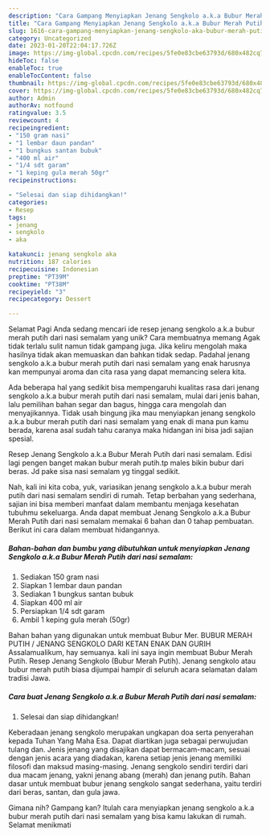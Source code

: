 ```yaml
---
description: "Cara Gampang Menyiapkan Jenang Sengkolo a.k.a Bubur Merah Putih dari nasi semalam yang Lezat Sekali, Sempurna"
title: "Cara Gampang Menyiapkan Jenang Sengkolo a.k.a Bubur Merah Putih dari nasi semalam yang Lezat Sekali, Sempurna"
slug: 1616-cara-gampang-menyiapkan-jenang-sengkolo-aka-bubur-merah-putih-dari-nasi-semalam-yang-lezat-sekali-sempurna
category: Uncategorized
date: 2023-01-20T22:04:17.726Z
image: https://img-global.cpcdn.com/recipes/5fe0e83cbe63793d/680x482cq70/jenang-sengkolo-aka-bubur-merah-putih-dari-nasi-semalam-foto-resep-utama.jpg
hideToc: false
enableToc: true
enableTocContent: false
thumbnail: https://img-global.cpcdn.com/recipes/5fe0e83cbe63793d/680x482cq70/jenang-sengkolo-aka-bubur-merah-putih-dari-nasi-semalam-foto-resep-utama.jpg
cover: https://img-global.cpcdn.com/recipes/5fe0e83cbe63793d/680x482cq70/jenang-sengkolo-aka-bubur-merah-putih-dari-nasi-semalam-foto-resep-utama.jpg
author: Admin
authorAv: notfound
ratingvalue: 3.5
reviewcount: 4
recipeingredient:
- "150 gram nasi"
- "1 lembar daun pandan"
- "1 bungkus santan bubuk"
- "400 ml air"
- "1/4 sdt garam"
- "1 keping gula merah 50gr"
recipeinstructions:

- "Selesai dan siap dihidangkan!"
categories:
- Resep
tags:
- jenang
- sengkolo
- aka

katakunci: jenang sengkolo aka 
nutrition: 187 calories
recipecuisine: Indonesian
preptime: "PT39M"
cooktime: "PT38M"
recipeyield: "3"
recipecategory: Dessert

---
```



Selamat Pagi Anda sedang mencari ide resep jenang sengkolo a.k.a bubur merah putih dari nasi semalam yang unik? Cara membuatnya memang Agak tidak terlalu sulit namun tidak gampang juga. Jika keliru mengolah maka hasilnya tidak akan memuaskan dan bahkan tidak sedap. Padahal jenang sengkolo a.k.a bubur merah putih dari nasi semalam yang enak harusnya kan mempunyai aroma dan cita rasa yang dapat memancing selera kita.


Ada beberapa hal yang sedikit bisa mempengaruhi kualitas rasa dari jenang sengkolo a.k.a bubur merah putih dari nasi semalam, mulai dari jenis bahan, lalu pemilihan bahan segar dan bagus, hingga cara mengolah dan menyajikannya. Tidak usah bingung jika mau menyiapkan jenang sengkolo a.k.a bubur merah putih dari nasi semalam yang enak di mana pun kamu berada, karena asal sudah tahu caranya maka hidangan ini bisa jadi sajian spesial.

Resep Jenang Sengkolo a.k.a Bubur Merah Putih dari nasi semalam. Edisi lagi pengen banget makan bubur merah putih.tp males bikin bubur dari beras. Jd pake sisa nasi semalam yg tinggal sedikit.


Nah, kali ini kita coba, yuk, variasikan jenang sengkolo a.k.a bubur merah putih dari nasi semalam sendiri di rumah. Tetap berbahan yang sederhana, sajian ini bisa memberi manfaat dalam membantu menjaga kesehatan tubuhmu sekeluarga. Anda dapat membuat Jenang Sengkolo a.k.a Bubur Merah Putih dari nasi semalam memakai 6 bahan dan 0 tahap pembuatan. Berikut ini cara dalam membuat hidangannya.

<!--inarticleads1-->

##### Bahan-bahan dan bumbu yang dibutuhkan untuk menyiapkan Jenang Sengkolo a.k.a Bubur Merah Putih dari nasi semalam:

1. Sediakan 150 gram nasi
1. Siapkan 1 lembar daun pandan
1. Sediakan 1 bungkus santan bubuk
1. Siapkan 400 ml air
1. Persiapkan 1/4 sdt garam
1. Ambil 1 keping gula merah (50gr)


Bahan bahan yang digunakan untuk membuat Bubur Mer. BUBUR MERAH PUTIH / JENANG SENGKOLO DARI KETAN ENAK DAN GURIH Assalamualikum, hay semuanya. kali ini saya ingin membuat Bubur Merah Putih. Resep Jenang Sengkolo (Bubur Merah Putih). Jenang sengkolo atau bubur merah putih biasa dijumpai hampir di seluruh acara selamatan dalam tradisi Jawa. 

<!--inarticleads2-->

##### Cara buat Jenang Sengkolo a.k.a Bubur Merah Putih dari nasi semalam:


1. Selesai dan siap dihidangkan!

Keberadaan jenang sengkolo merupakan ungkapan doa serta penyerahan kepada Tuhan Yang Maha Esa. Dapat diartikan juga sebagai perwujudan tulang dan. Jenis jenang yang disajikan dapat bermacam-macam, sesuai dengan jenis acara yang diadakan, karena setiap jenis jenang memiliki filosofi dan maksud masing-masing. Jenang sengkolo sendiri terdiri dari dua macam jenang, yakni jenang abang (merah) dan jenang putih. Bahan dasar untuk membuat bubur jenang sengkolo sangat sederhana, yaitu terdiri dari beras, santan, dan gula jawa. 

Gimana nih? Gampang kan? Itulah cara menyiapkan jenang sengkolo a.k.a bubur merah putih dari nasi semalam yang bisa kamu lakukan di rumah. Selamat menikmati
